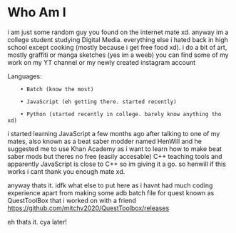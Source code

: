 # Who Am I

i am just some random guy you found on the internet mate xd. anyway im a college student studying Digital Media. everything else i hated back in high school except cooking (mostly because i get free food xd). i do a bit of art, mostly graffiti or manga sketches (yes im a weeb) you can find some of my work on my YT channel or my newly created instagram account

Languages:

        • Batch (know the most)

        • JavaScript (eh getting there. started recently)
        
        • Python (started recently in college. barely know anything tho xd)
       
       
i started learning JavaScript a few months ago after talking to one of my mates, also known as a beat saber modder named HenWill and he suggested me to use Khan Academy as i want to learn how to make beat saber mods but theres no free (easily accesable) C++ teaching tools and apparently JavaScript is close to C++ so im giving it a go. so henwill if this works i cant thank you enough mate xd.

anyway thats it. idfk what else to put here as i havnt had much coding experience apart from making some adb batch file for quest known as QuestToolBox that i worked on with a friend
https://github.com/mitchv2020/QuestToolbox/releases

eh thats it. cya later!
